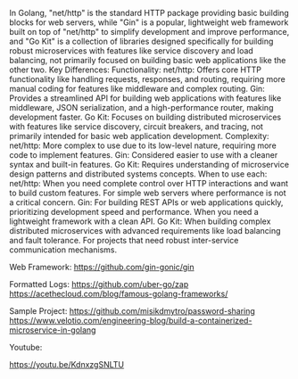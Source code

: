 
In Golang, "net/http" is the standard HTTP package providing basic building blocks for web servers, while "Gin" is a popular, lightweight web framework built on top of "net/http" to simplify development and improve performance, and "Go Kit" is a collection of libraries designed specifically for building robust microservices with features like service discovery and load balancing, not primarily focused on building basic web applications like the other two.
Key Differences:
Functionality:
net/http: Offers core HTTP functionality like handling requests, responses, and routing, requiring more manual coding for features like middleware and complex routing.
Gin: Provides a streamlined API for building web applications with features like middleware, JSON serialization, and a high-performance router, making development faster.
Go Kit: Focuses on building distributed microservices with features like service discovery, circuit breakers, and tracing, not primarily intended for basic web application development.
Complexity:
net/http: More complex to use due to its low-level nature, requiring more code to implement features.
Gin: Considered easier to use with a cleaner syntax and built-in features.
Go Kit: Requires understanding of microservice design patterns and distributed systems concepts.
When to use each:
net/http:
When you need complete control over HTTP interactions and want to build custom features.
For simple web servers where performance is not a critical concern.
Gin:
For building REST APIs or web applications quickly, prioritizing development speed and performance.
When you need a lightweight framework with a clean API.
Go Kit:
When building complex distributed microservices with advanced requirements like load balancing and fault tolerance.
For projects that need robust inter-service communication mechanisms. 



Web Framework: https://github.com/gin-gonic/gin

Formatted Logs: https://github.com/uber-go/zap
https://acethecloud.com/blog/famous-golang-frameworks/

Sample Project: https://github.com/misikdmytro/password-sharing
https://www.velotio.com/engineering-blog/build-a-containerized-microservice-in-golang

Youtube:

https://youtu.be/KdnxzgSNLTU


